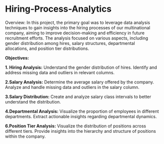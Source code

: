# Hiring-Process-Analytics

Overview:
In this project, the primary goal was to leverage data analysis techniques to gain insights into the hiring processes of our multinational company, aiming to improve decision-making and efficiency in future recruitment efforts. The analysis focused on various aspects, including gender distribution among hires, salary structures, departmental allocations, and position tier distributions.

**Objectives:**

**1. Hiring Analysis:**
Understand the gender distribution of hires.
Identify and address missing data and outliers in relevant columns.

**2.Salary Analysis:**
Determine the average salary offered by the company.
Analyze and handle missing data and outliers in the salary column.

**3.Salary Distribution:**
Create and analyze salary class intervals to better understand the distribution.

**4.Departmental Analysis:**
Visualize the proportion of employees in different departments.
Extract actionable insights regarding departmental dynamics.

**6.Position Tier Analysis:**
Visualize the distribution of positions across different tiers.
Provide insights into the hierarchy and structure of positions within the company.
